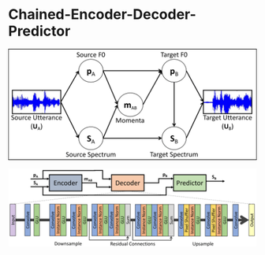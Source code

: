 # Chained-Encoder-Decoder-Predictor

![Alt text](images/graphical_model.png?raw=true "Graphical Model")

![Alt text](images/nn_model.png?raw=true "Neural Network Model")

